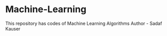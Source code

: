 # Machine-Learning
This repository has codes of Machine Learning Algorithms
Author - Sadaf Kauser 

